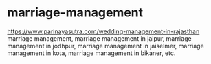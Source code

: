 # marriage-management
https://www.parinayasutra.com/wedding-management-in-rajasthan marriage management, marriage management in jaipur, marriage management in jodhpur, marriage management in jaiselmer, marriage management in kota, marriage management in bikaner, etc.
